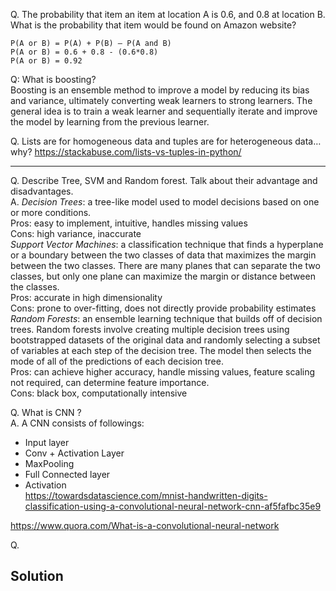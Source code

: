 Q. The probability that item an item at location A is 0.6, and 0.8 at location B. What is the probability that item would be found on Amazon website? 
```
P(A or B) = P(A) + P(B) — P(A and B)
P(A or B) = 0.6 + 0.8 - (0.6*0.8)
P(A or B) = 0.92
```

Q: What is boosting?  
Boosting is an ensemble method to improve a model by reducing its bias and variance, ultimately converting weak learners to strong learners. The general idea is to train a weak learner and sequentially iterate and improve the model by learning from the previous learner. 


Q. Lists are for homogeneous data and tuples are for heterogeneous data… why?
https://stackabuse.com/lists-vs-tuples-in-python/

---

Q. Describe Tree, SVM and Random forest. Talk about their advantage and disadvantages.  
A. *Decision Trees*: a tree-like model used to model decisions based on one or more conditions.  
Pros: easy to implement, intuitive, handles missing values  
Cons: high variance, inaccurate  
*Support Vector Machines*: a classification technique that finds a hyperplane or a boundary between the two classes of data that maximizes the margin between the two classes. There are many planes that can separate the two classes, but only one plane can maximize the margin or distance between the classes.  
Pros: accurate in high dimensionality  
Cons: prone to over-fitting, does not directly provide probability estimates  
*Random Forests*: an ensemble learning technique that builds off of decision trees. Random forests involve creating multiple decision trees using bootstrapped datasets of the original data and randomly selecting a subset of variables at each step of the decision tree. The model then selects the mode of all of the predictions of each decision tree.  
Pros: can achieve higher accuracy, handle missing values, feature scaling not required, can determine feature importance.  
Cons: black box, computationally intensive


Q. What is CNN ?  
A. A CNN consists of followings:
* Input layer
* Conv + Activation Layer
* MaxPooling
* Full Connected layer
* Activation         
https://towardsdatascience.com/mnist-handwritten-digits-classification-using-a-convolutional-neural-network-cnn-af5fafbc35e9

https://www.quora.com/What-is-a-convolutional-neural-network

Q. 






## Solution